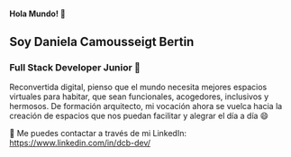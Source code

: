 #### Hola Mundo! 👋

## Soy Daniela Camousseigt Bertin

### Full Stack Developer Junior :snake:

Reconvertida digital, pienso que el mundo necesita mejores espacios virtuales para habitar, que sean funcionales, acogedores, inclusivos y hermosos. De formación arquitecto, mi vocación ahora se vuelca hacia la creación de espacios que nos puedan facilitar y alegrar el día a día 😄

:speech_balloon: Me puedes contactar a través de mi LinkedIn: https://www.linkedin.com/in/dcb-dev/








<!--
**danic-bit/danic-bit** is a ✨ _special_ ✨ repository because its `README.md` (this file) appears on your GitHub profile.

Here are some ideas to get you started:

- 🔭 I’m currently working on ...
- 🌱 I’m currently learning ...
- 👯 I’m looking to collaborate on ...
- 🤔 I’m looking for help with ...
- 💬 Ask me about ...
- 📫 How to reach me: ...
- 😄 Pronouns: ...
- ⚡ Fun fact: ...
-->
